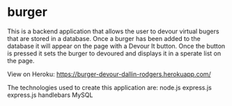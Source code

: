# burger

 This is a backend application that allows the user to devour virtual bugers that are stored in a database. Once a burger has been added to the database it will appear on the page with a Devour It button. Once the button is pressed it sets the burger to devoured and displays it in a sperate list on the page.
 
 View on Heroku: https://burger-devour-dallin-rodgers.herokuapp.com/
 
The technologies used to create this application are:
node.js
express.js
express.js handlebars
MySQL

